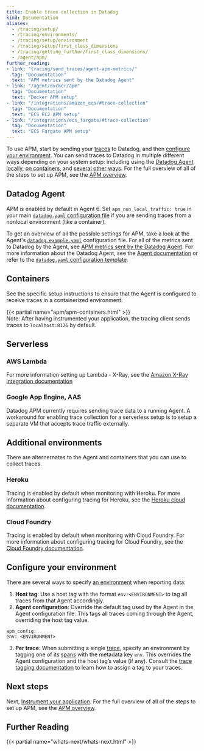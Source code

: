 ```yaml
---
title: Enable trace collection in Datadog
kind: Documentation
aliases:
  - /tracing/setup/
  - /tracing/environments/
  - /tracing/setup/environment
  - /tracing/setup/first_class_dimensions
  - /tracing/getting_further/first_class_dimensions/
  - /agent/apm/
further_reading:
- link: "tracing/send_traces/agent-apm-metrics/"
  tag: "Documentation"
  text: "APM metrics sent by the Datadog Agent"
- link: "/agent/docker/apm"
  tag: "Documentation"
  text: "Docker APM setup"
- link: "/integrations/amazon_ecs/#trace-collection"
  tag: "Documentation"
  text: "ECS EC2 APM setup"
- link: "/integrations/ecs_fargate/#trace-collection"
  tag: "Documentation"
  text: "ECS Fargate APM setup"
---
```


To use APM, start by sending your [traces][1] to Datadog, and then [configure your environment](#configure-your-environment). You can send traces to Datadog in multiple different ways depending on your system setup: including using the [Datadog Agent locally](#datadog-agent), [on containers](#containers), and [several other ways](#additional-environments). For the full overview of all of the steps to set up APM, see the [APM overview][2].

## Datadog Agent

APM is enabled by default in Agent 6. Set `apm_non_local_traffic: true` in your main [`datadog.yaml` configuration file][3] if you are sending traces from a nonlocal environment (like a container).

To get an overview of all the possible settings for APM, take a look at the Agent's [`datadog.example.yaml`][4] configuration file. For all of the metrics sent to Datadog by the Agent, see [APM metrics sent by the Datadog Agent][5]. For more information about the Datadog Agent, see the [Agent documentation][6] or refer to the [`datadog.yaml` configuration template][7].

## Containers

See the specific setup instructions to ensure that the Agent is configured to receive traces in a containerized environment:

{{< partial name="apm/apm-containers.html" >}}
</br>
Note: After having instrumented your application, the tracing client sends traces to `localhost:8126` by default.

## Serverless

### AWS Lambda

For more information setting up Lambda - X-Ray, see the [Amazon X-Ray integration documentation][8]

### Google App Engine, AAS

Datadog APM currently requires sending trace data to a running Agent. A workaround for enabling trace collection for a serverless setup is to setup a separate VM that accepts trace traffic externally.

## Additional environments

There are alternernates to the Agent and containers that you can use to collect traces.

### Heroku

Tracing is enabled by default when monitoring with Heroku. For more information about configuring tracing for Heroku, see the [Heroku cloud documentation][9].

### Cloud Foundry

Tracing is enabled by default when monitoring with Cloud Foundry. For more information about configuring tracing for Cloud Foundry, see the [Cloud Foundry documentation][10].

## Configure your environment

There are several ways to specify [an environment][11] when reporting data:

1. **Host tag**: Use a host tag with the format `env:<ENVIRONMENT>` to tag all traces from that Agent accordingly.
2. **Agent configuration**: Override the default tag used by the Agent in the Agent configuration file. This tags all traces coming through the Agent, overriding the host tag value.
  ```
  apm_config:
  env: <ENVIRONMENT>
  ```
3. **Per trace**: When submitting a single [trace][1], specify an environment by tagging one of its [spans][12] with the metadata key `env`. This overrides the Agent configuration and the host tag’s value (if any). Consult the [trace tagging documentation][13] to learn how to assign a tag to your traces.

## Next steps

Next, [Instrument your application][14]. For the full overview of all of the steps to set up APM, see the [APM overview][2].

## Further Reading

{{< partial name="whats-next/whats-next.html" >}}

[1]: /tracing/visualization/#trace
[2]: /tracing
[3]: /agent/guide/agent-configuration-files/?tab=agentv6#agent-main-configuration-file
[4]: https://github.com/DataDog/datadog-trace-agent/blob/6.4.1/datadog.example.yaml
[5]: /tracing/send_traces/agent-apm-metrics
[6]: /agent
[7]: https://github.com/DataDog/datadog-agent/blob/master/pkg/config/config_template.yaml
[8]: /integrations/amazon_xray/#overview
[9]: /agent/basic_agent_usage/heroku/#installation
[10]: /integrations/cloud_foundry/#trace-collection
[11]: /tracing/advanced/setting_primary_tags_to_scope/#definition
[12]: /tracing/visualization/#spans
[13]: /tracing/advanced/adding_metadata_to_spans/?tab=java
[14]: /tracing/setup
